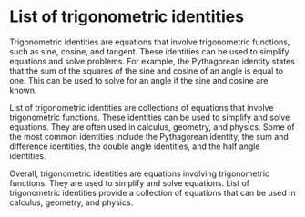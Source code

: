 # List of trigonometric identities

Trigonometric identities are equations that involve trigonometric functions, such as sine, cosine, and tangent. These identities can be used to simplify equations and solve problems. For example, the Pythagorean identity states that the sum of the squares of the sine and cosine of an angle is equal to one. This can be used to solve for an angle if the sine and cosine are known. 

List of trigonometric identities are collections of equations that involve trigonometric functions. These identities can be used to simplify and solve equations. They are often used in calculus, geometry, and physics. Some of the most common identities include the Pythagorean identity, the sum and difference identities, the double angle identities, and the half angle identities. 

Overall, trigonometric identities are equations involving trigonometric functions. They are used to simplify and solve equations. List of trigonometric identities provide a collection of equations that can be used in calculus, geometry, and physics.
